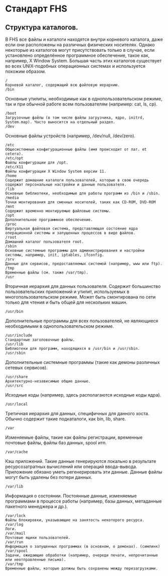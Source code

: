# Стандарт FHS

## Структура каталогов.

В FHS все файлы и каталоги находятся внутри корневого каталога, даже если они расположены на различных физических носителях. Однако некоторые из каталогов могут присутствовать только в случае, если установлено определённое программное обеспечение, такое как, например, X Window System. Большая часть этих каталогов существует во всех UNIX-подобных операционных системах и используется похожим образом.
```
/ 
Корневой каталог, содержащий всю файловую иерархию.
/bin
```

Основные утилиты, необходимые как в однопользовательском режиме, так и при обычной работе всем пользователям (например: cat, ls, cp).
```
/boot
Загрузочные файлы (в том числе файлы загрузчика, ядро, initrd, System.map). Часто выносится на отдельный раздел.
/dev
```

Основные файлы устройств (например, /dev/null, /dev/zero).
```
/etc
Общесистемные конфигурационные файлы (имя происходит от лат. et cetera).
/etc/opt
Файлы конфигурации для /opt.
/etc/X11
Файлы конфигурации X Window System версии 11.
/home
Содержит домашние каталоги пользователей, которые в свою очередь содержат персональные настройки и данные пользователя.
/lib
Основные библиотеки, необходимые для работы программ из /bin и /sbin.
/media
Точки монтирования для сменных носителей, таких как CD-ROM, DVD-ROM
/mnt
Содержит временно монтируемые файловые системы.
/opt
Дополнительное программное обеспечение.
/proc
Виртуальная файловая система, представляющая состояние ядра операционной системы и запущенных процессов в виде файлов.
/root
Домашний каталог пользователя root.
/sbin
Основные системные программы для администрирования и настройки системы, например, init, iptables, ifconfig.
/srv
Данные для сервисов, предоставляемых системой (например, www или ftp).
/tmp
Временные файлы (см. также /var/tmp).
/usr
```

Вторичная иерархия для данных пользователя. Содержит большинство пользовательских приложений и утилит, используемых в многопользовательском режиме. Может быть смонтирована по сети только для чтения и быть общей для нескольких машин.
```
/usr/bin
```

Дополнительные программы для всех пользователей, не являющиеся необходимыми в однопользовательском режиме.
```
/usr/include
Стандартные заголовочные файлы.
/usr/lib
Библиотеки для программ, находящихся в /usr/bin и /usr/sbin.
/usr/sbin
```

Дополнительные системные программы (такие как демоны различных сетевых сервисов).
```
/usr/share
Архитектурно-независимые общие данные.
/usr/src
```

Исходные коды (например, здесь располагаются исходные коды ядра).
```
/usr/local
```

Третичная иерархия для данных, специфичных для данного хоста. Обычно содержит такие подкаталоги, как bin, lib, share.
```
/var
```

Изменяемые файлы, такие как файлы регистрации, временные почтовые файлы, файлы баз данных, spool итп.
```
/var/cache
```

Кэш приложений. Такие данные генерируются локально в результате ресурсозатратных вычислений или операций ввода-вывода. Приложение обязано уметь регенерировать эти данные. Данные файлы могут быть удалены без потери данных.
```
/var/lib
```

Информация о состоянии. Постоянные данные, изменяемые программами в процессе работы (например, базы данных, метаданные пакетного менеджера и др.).
```
/var/lock
Файлы блокировки, указывающие на занятость некоторого ресурса.
/var/log
Логи.
/var/mail
Почтовые ящики пользователей.
/var/run
Информация о запущенных программах (в основном, о демонах). (симлинк)
/var/spool
Задачи, ожидающие обработки (например, очереди печати, непрочитанные или неотправленные письма).
/var/tmp
Временные файлы, которые должны быть сохранены между перезагрузками.
```